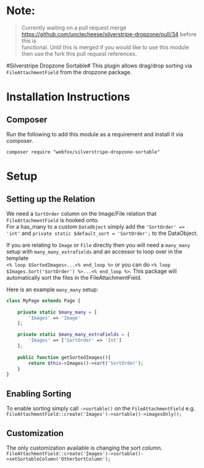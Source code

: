 # Note: #
> Currently waiting on a pull request merge https://github.com/unclecheese/silverstripe-dropzone/pull/34 before this is  
> functional. Until this is merged if you would like to use this module then use the fork this pull request references.

#Silverstripe Dropzone Sortable#
This plugin allows drag/drop sorting via `FileAttachmentField` from the dropzone package.

# Installation Instructions #
## Composer ##
Run the following to add this module as a requirement and install it via composer.

```
composer require "webfox/silverstripe-dropzone-sortable"
```

# Setup #

## Setting up the Relation ##
We need a `SortOrder` column on the Image/File relation that `FileAttachmentField` is hooked onto.  
For a has_many to a custom `DataObject` simply add the `'SortOrder' => 'int'` and `private static $default_sort = 'SortOrder';` to the DataObject.

If you are relating to `Image` or `File` directly then you will need a `many_many` setup with `many_many_extrafields` and an accessor to loop over in the template  
`<% loop $SortedImages>...<% end_loop %>` or you can do `<% loop $Images.Sort('SortOrder') %>...<% end_loop %>`.
 This package will automatically sort the files in the FileAttachmentField.
 
 Here is an example `many_many` setup:

````PHP
class MyPage extends Page {
    
    private static $many_many = [
        'Images' => 'Image'
    ];

    private static $many_many_extraFields = [
        'Images' => ['SortOrder' => 'Int']
    ];
    
    public function getSortedImages(){
        return $this->Images()->sort('SortOrder');
    }
}
````

## Enabling Sorting ##
To enable sorting simply call `->sortable()` on the `FileAttachmentField` e.g. `FileAttachmentField::create('Images')->sortable()->imagesOnly();`

## Customization ##
The only customization available is changing the sort column. `FileAttachmentField::create('Images')->sortable()->setSortableColumn('OtherSortColumn');`
